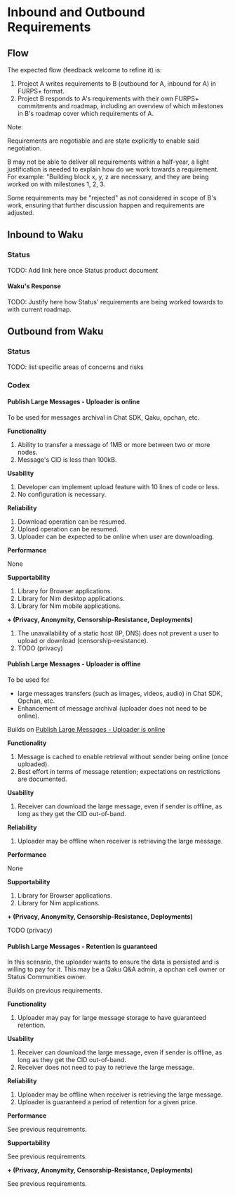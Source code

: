 # Inbound and Outbound Requirements

## Flow

The expected flow (feedback welcome to refine it) is:

1. Project A writes requirements to B (outbound for A, inbound for A) in FURPS+ format.
2. Project B responds to A's requirements with their own FURPS+ commitments and roadmap,
   including an overview of which milestones in B's roadmap cover which requirements of A.

Note:

Requirements are negotiable and are state explicitly to enable said negotiation.

B may not be able to deliver all requirements within a half-year,
a light justification is needed to explain how do we work towards a requirement.
For example: "Building block x, y, z are necessary, and they are being worked on with milestones 1, 2, 3.

Some requirements may be "rejected" as not considered in scope of B's work, ensuring that further discussion happen
and requirements are adjusted.

## Inbound to Waku

### Status

TODO: Add link here once Status product document

#### Waku's Response

TODO: Justify here how Status' requirements are being worked towards to with current roadmap.

## Outbound from Waku

### Status

TODO: list specific areas of concerns and risks

### Codex

#### Publish Large Messages - Uploader is online

To be used for messages archival in Chat SDK, Qaku, opchan, etc.

**Functionality**

1. Ability to transfer a message of 1MB or more between two or more nodes.
2. Message's CID is less than 100kB.


**Usability**

1. Developer can implement upload feature with 10 lines of code or less.
2. No configuration is necessary.

**Reliability**

1. Download operation can be resumed.
2. Upload operation can be resumed.
3. Uploader can be expected to be online when user are downloading.

**Performance**

None

**Supportability**

1. Library for Browser applications.
2. Library for Nim desktop applications.
3. Library for Nim mobile applications.

**+ (Privacy, Anonymity, Censorship-Resistance, Deployments)**

1. The unavailability of a static host (IP, DNS) does not prevent a user to upload or download (censorship-resistance).
2. TODO (privacy)

#### Publish Large Messages - Uploader is offline

To be used for

- large messages transfers (such as images, videos, audio) in Chat SDK, Opchan, etc.
- Enhancement of message archival (uploader does not need to be online).

Builds on [Publish Large Messages - Uploader is online](#publish-large-messages---uploader-is-online)

**Functionality**

1. Message is cached to enable retrieval without sender being online (once uploaded).
2. Best effort in terms of message retention; expectations on restrictions are documented.

**Usability**

1. Receiver can download the large message, even if sender is offline, as long as they get the CID out-of-band.

**Reliability**

1. Uploader may be offline when receiver is retrieving the large message.

**Performance**

None

**Supportability**

1. Library for Browser applications.
2. Library for Nim applications.

**+ (Privacy, Anonymity, Censorship-Resistance, Deployments)**

TODO (privacy)

#### Publish Large Messages - Retention is guaranteed

In this scenario, the uploader wants to ensure the data is persisted and is willing to pay for it.
This may be a Qaku Q&A admin, a opchan cell owner or Status Communities owner.

Builds on previous requirements.

**Functionality**

1. Uploader may pay for large message storage to have guaranteed retention.

**Usability**

1. Receiver can download the large message, even if sender is offline, as long as they get the CID out-of-band.
2. Receiver does not need to pay to retrieve the large message.

**Reliability**

1. Uploader may be offline when receiver is retrieving the large message.
2. Uploader is guaranteed a period of retention for a given price.

**Performance**

See previous requirements.

**Supportability**

See previous requirements.

**+ (Privacy, Anonymity, Censorship-Resistance, Deployments)**

See previous requirements.